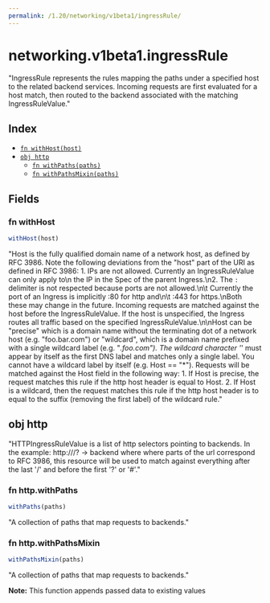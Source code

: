 ```yaml
---
permalink: /1.20/networking/v1beta1/ingressRule/
---
```


# networking.v1beta1.ingressRule

"IngressRule represents the rules mapping the paths under a specified host to the related backend services. Incoming requests are first evaluated for a host match, then routed to the backend associated with the matching IngressRuleValue."

## Index

* [`fn withHost(host)`](#fn-withhost)
* [`obj http`](#obj-http)
  * [`fn withPaths(paths)`](#fn-httpwithpaths)
  * [`fn withPathsMixin(paths)`](#fn-httpwithpathsmixin)

## Fields

### fn withHost

```ts
withHost(host)
```

"Host is the fully qualified domain name of a network host, as defined by RFC 3986. Note the following deviations from the \"host\" part of the URI as defined in RFC 3986: 1. IPs are not allowed. Currently an IngressRuleValue can only apply to\n   the IP in the Spec of the parent Ingress.\n2. The `:` delimiter is not respected because ports are not allowed.\n\t  Currently the port of an Ingress is implicitly :80 for http and\n\t  :443 for https.\nBoth these may change in the future. Incoming requests are matched against the host before the IngressRuleValue. If the host is unspecified, the Ingress routes all traffic based on the specified IngressRuleValue.\n\nHost can be \"precise\" which is a domain name without the terminating dot of a network host (e.g. \"foo.bar.com\") or \"wildcard\", which is a domain name prefixed with a single wildcard label (e.g. \"*.foo.com\"). The wildcard character '*' must appear by itself as the first DNS label and matches only a single label. You cannot have a wildcard label by itself (e.g. Host == \"*\"). Requests will be matched against the Host field in the following way: 1. If Host is precise, the request matches this rule if the http host header is equal to Host. 2. If Host is a wildcard, then the request matches this rule if the http host header is to equal to the suffix (removing the first label) of the wildcard rule."

## obj http

"HTTPIngressRuleValue is a list of http selectors pointing to backends. In the example: http://<host>/<path>?<searchpart> -> backend where where parts of the url correspond to RFC 3986, this resource will be used to match against everything after the last '/' and before the first '?' or '#'."

### fn http.withPaths

```ts
withPaths(paths)
```

"A collection of paths that map requests to backends."

### fn http.withPathsMixin

```ts
withPathsMixin(paths)
```

"A collection of paths that map requests to backends."

**Note:** This function appends passed data to existing values
